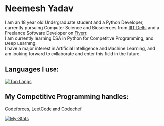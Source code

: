 # Neemesh Yadav

I am an 18 year old Undergraduate student and a Python Developer, currently pursuing Computer Science and Biosciences from [IIIT Delhi](https://www.iiitd.ac.in/) and a Freelance Software Developer on [Fiverr](https://www.fiverr.com/stealth_py).</br>
I am currently learning DSA in Python for Competitive Programming, and Deep Learning.</br>
I have a major interest in Artificial Intelligence and Machine Learning, and am looking forward to collaborate and enter this field in the future.

## Languages I use:
<!--
<img src = "https://img.shields.io/badge/python%20-%236C0101.svg?style=for-the-badge&logo=python&logoColor=white" alt="python"/> <img src = "https://img.shields.io/badge/C++%20-red.svg?style=for-the-badge&logo=c%2B%2B&color=red" alt = "cpp"/> -->
[![Top Langs](https://github-readme-stats.vercel.app/api/top-langs/?username=Stealth-py&theme=radical&layout=compact)](https://github.com/Stealth-py)

<!--
<a href = "https://twitter.com/NeemeshYadav"><img src = "https://cdn.jsdelivr.net/npm/simple-icons@3.0.1/icons/twitter.svg" alt="stealth.py" height=30 width=30/></a> 
<a href = "https://www.linkedin.com/in/neemesh-yadav-743baa1b8/"><img src = "https://cdn.jsdelivr.net/npm/simple-icons@3.0.1/icons/linkedin.svg" alt="stealth.py" height=30 width=30/></a>  -->

<!--
**Stealth-py/Stealth-py** is a ✨ _special_ ✨ repository because its `README.md` (this file) appears on your GitHub profile.

Here are some ideas to get you started:

- 🔭 I’m currently working on ...
- 🌱 I’m currently learning Flask for some future projects and DSA for Competitive Programming!
- 👯 I’m looking to collaborate on ...
- 🤔 I’m looking for help with ...
- 💬 Ask me about ...
- 📫 How to reach me: ...
- 😄 Pronouns: ...
- ⚡ Fun fact: ...
-->

## My Competitive Programming handles:
[Codeforces](https://codeforces.com/profile/Stealth.py), [LeetCode](https://leetcode.com/Stealth_py/) and [Codechef](https://www.codechef.com/users/nemes1s).

[![My-Stats](https://github-readme-stats.vercel.app/api?username=Stealth-py&theme=radical&show_icons=true&layout=compact)](https://github.com/Stealth-py)
